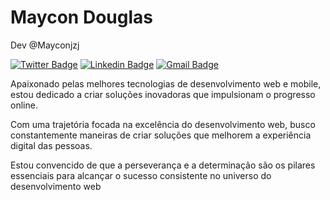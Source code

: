 # Maycon Douglas

Dev @Mayconjzj

[![Twitter Badge](https://img.shields.io/badge/-@mayconjzj-blue?style=flat-square&labelColor=blue&logo=instagram&logoColor=white&link=https://www.instagram.com/mayconjzj/)](https://www.instagram.com/mayconjzj/) 
[![Linkedin Badge](https://img.shields.io/badge/-Maycon%20Douglas-blue?style=flat-square&logo=Linkedin&logoColor=white&link=https://www.linkedin.com/in/maycon-douglas-739831280/)](https://www.linkedin.com/in/maycon-douglas-739831280/) 
[![Gmail Badge](https://img.shields.io/badge/-mayconxrz@gmail.com-blue?style=flat-square&logo=Gmail&logoColor=white&link=mailto:mayconxrz@gmail.com)](mailto:mayconxrz@gmail.com)


Apaixonado pelas melhores tecnologias de desenvolvimento web e mobile, estou dedicado a criar soluções inovadoras que impulsionam o progresso online.

Com uma trajetória focada na excelência do desenvolvimento web, busco constantemente maneiras de criar soluções que melhorem a experiência digital das pessoas.

Estou convencido de que a perseverança e a determinação são os pilares essenciais para alcançar o sucesso consistente no universo do desenvolvimento web
